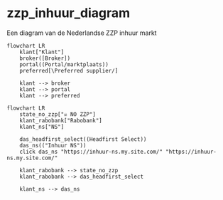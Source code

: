 # zzp_inhuur_diagram
Een diagram van de Nederlandse ZZP inhuur markt

```mermaid
flowchart LR
    klant["Klant"]
    broker([Broker])
    portal((Portal/marktplaats))
    preferred[\Preferred supplier/]

    klant --> broker
    klant --> portal
    klant --> preferred
```

```mermaid
flowchart LR
    state_no_zzp["☠ NO ZZP"]
    klant_rabobank["Rabobank"]
    klant_ns["NS"]

    das_headfirst_select((Headfirst Select))
    das_ns(("Inhuur NS"))
    click das_ns "https://inhuur-ns.my.site.com/" "https://inhuur-ns.my.site.com/"

    klant_rabobank --> state_no_zzp
    klant_rabobank --> das_headfirst_select

    klant_ns --> das_ns
```


